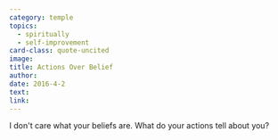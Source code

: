 ```yaml
---
category: temple
topics:
  - spiritually
  - self-improvement
card-class: quote-uncited
image:
title: Actions Over Belief
author:
date: 2016-4-2
text:  
link:
---
```

I don't care what your beliefs are. What do your actions tell about you?
